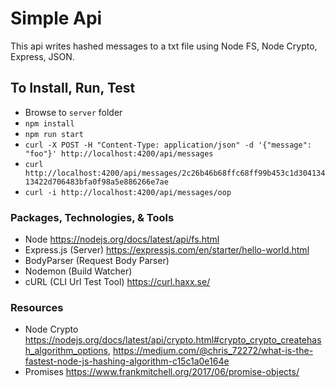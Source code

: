 # Simple Api
This api writes hashed messages to a txt file using Node FS, Node Crypto, Express, JSON.


## To Install, Run, Test
* Browse to `server` folder
* `npm install`
* `npm run start`
* `curl -X POST -H "Content-Type: application/json" -d '{"message": "foo"}' http://localhost:4200/api/messages`
* `curl http://localhost:4200/api/messages/2c26b46b68ffc68ff99b453c1d30413413422d706483bfa0f98a5e886266e7ae`
* `curl -i http://localhost:4200/api/messages/oop`

### Packages, Technologies, & Tools
* Node https://nodejs.org/docs/latest/api/fs.html
* Express.js (Server) https://expressjs.com/en/starter/hello-world.html
* BodyParser (Request Body Parser)
* Nodemon (Build Watcher)
* cURL (CLI Url Test Tool) https://curl.haxx.se/

### Resources
* Node Crypto https://nodejs.org/docs/latest/api/crypto.html#crypto_crypto_createhash_algorithm_options, https://medium.com/@chris_72272/what-is-the-fastest-node-js-hashing-algorithm-c15c1a0e164e
* Promises https://www.frankmitchell.org/2017/06/promise-objects/
